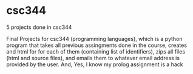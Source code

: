 # csc344
5 projects done in csc344


Final Projects for csc344 (programming languages), which is a python program that takes all previous assingments 
done in the course, creates and html for for each of them (containing list of identifiers), zips all files (html
and source files), and emails them to whatever email address is provided by the user. And, Yes, I know my prolog assignment is a hack
